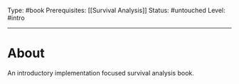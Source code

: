 Type: #book
Prerequisites: [[Survival Analysis]]
Status: #untouched 
Level: #intro 

----
# About

An introductory implementation focused survival analysis book.